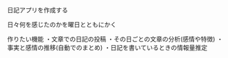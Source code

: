 日記アプリを作成する

日々何を感じたのかを曜日とともにかく

作りたい機能
・文章での日記の投稿
・その日ごとの文章の分析(感情や特徴)
・事実と感情の推移(自動でのまとめ)
・日記を書いているときの情報量推定
